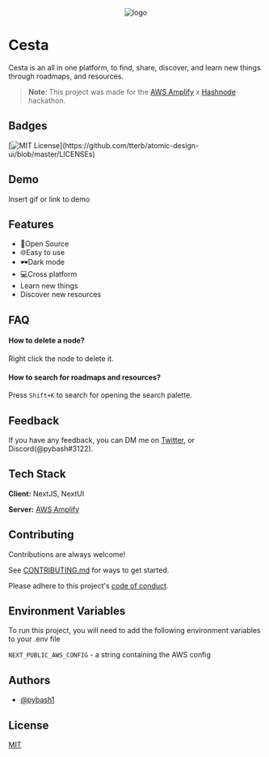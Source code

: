 <p align="center">
    <img src="https://cesta-project.vercel.app/logo.png" alt="logo" />
</p>


# Cesta

Cesta is an all in one platform, to find, share, discover, and learn new things through roadmaps, and resources.

> **Note**: This project was made for the [AWS Amplify](https://aws.amazon.com/amplify/) x [Hashnode](https://hashnode.com) hackathon.
## Badges
[![MIT License](https://img.shields.io/apm/l/atomic-design-ui.svg?)](https://github.com/tterb/atomic-design-ui/blob/master/LICENSEs)
## Demo

Insert gif or link to demo


## Features

- 🚀Open Source
- 🌐Easy to use
- 🕶️Dark mode
- 💻Cross platform
- Learn new things
- Discover new resources

## FAQ

#### How to delete a node?

Right click the node to delete it.

#### How to search for roadmaps and resources?

Press `Shift+K` to search for opening the search palette.
## Feedback

If you have any feedback, you can DM me on [Twitter](https://twitter.com/py_bash1), or Discord(@pybash#3122).

## Tech Stack

**Client:** NextJS, NextUI

**Server:** [AWS Amplify](https://aws.amazon.com/amplify)
## Contributing

Contributions are always welcome!

See [CONTRIBUTING.md](./CONTRIBUTING.md) for ways to get started.

Please adhere to this project's [code of conduct](./CODE_OF_CONDUCT.md).

## Environment Variables

To run this project, you will need to add the following environment variables to your .env file

`NEXT_PUBLIC_AWS_CONFIG` - a string containing the AWS config
## Authors

- [@pybash1](https://www.github.com/pybash1)


## License

[MIT](https://choosealicense.com/licenses/mit/)

